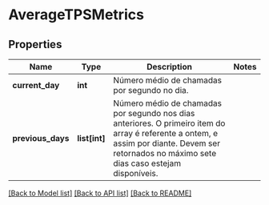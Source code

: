 # AverageTPSMetrics

## Properties
Name | Type | Description | Notes
------------ | ------------- | ------------- | -------------
**current_day** | **int** | Número médio de chamadas por segundo no dia. | 
**previous_days** | **list[int]** | Número médio de chamadas por segundo nos dias anteriores. O primeiro item do array é referente a ontem, e assim por diante. Devem ser retornados no máximo sete dias caso estejam disponíveis. | 

[[Back to Model list]](../README.md#documentation-for-models) [[Back to API list]](../README.md#documentation-for-api-endpoints) [[Back to README]](../README.md)

